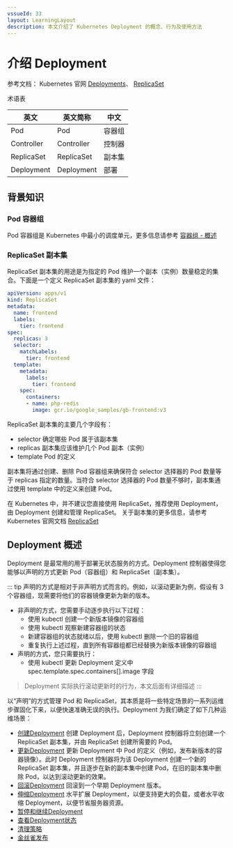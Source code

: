 ```yaml
---
vssueId: 33
layout: LearningLayout
description: 本文介绍了 Kubernetes Deployment 的概念、行为及使用方法
---
```


# 介绍 Deployment

参考文档： Kubernetes 官网 [Deployments](https://kubernetes.io/docs/concepts/workloads/controllers/deployment/)、 [ReplicaSet](https://kubernetes.io/docs/concepts/workloads/controllers/replicaset/)

术语表

| 英文       | 英文简称   | 中文   |
| ---------- | ---------- | ------ |
| Pod        | Pod        | 容器组 |
| Controller | Controller | 控制器 |
| ReplicaSet | ReplicaSet | 副本集 |
| Deployment | Deployment | 部署   |



## 背景知识

### Pod 容器组

Pod 容器组是 Kubernetes 中最小的调度单元，更多信息请参考 [容器组 - 概述](/learning/k8s-intermediate/workload/pod.html)

### ReplicaSet 副本集

ReplicaSet 副本集的用途是为指定的 Pod 维护一个副本（实例）数量稳定的集合。下面是一个定义 ReplicaSet 副本集的 yaml 文件：

``` yaml {8,9,12}
apiVersion: apps/v1
kind: ReplicaSet
metadata:
  name: frontend
  labels:
    tier: frontend
spec:
  replicas: 3
  selector:
    matchLabels:
      tier: frontend
  template:
    metadata:
      labels:
        tier: frontend
    spec:
      containers:
      - name: php-redis
        image: gcr.io/google_samples/gb-frontend:v3
```

ReplicaSet 副本集的主要几个字段有：
* selector  确定哪些 Pod 属于该副本集
* replicas  副本集应该维护几个 Pod 副本（实例）
* template  Pod 的定义

副本集将通过创建、删除 Pod 容器组来确保符合 selector 选择器的 Pod 数量等于 replicas 指定的数量。当符合 selector 选择器的 Pod 数量不够时，副本集通过使用 template 中的定义来创建 Pod。

在 Kubernetes 中，并不建议您直接使用 ReplicaSet，推荐使用 Deployment，由 Deployment 创建和管理 ReplicaSet。 关于副本集的更多信息，请参考 Kubernetes 官网文档 [ReplicaSet](https://kubernetes.io/docs/concepts/workloads/controllers/replicaset/)

## Deployment 概述

Deployment 是最常用的用于部署无状态服务的方式。Deployment 控制器使得您能够以声明的方式更新 Pod（容器组）和 ReplicaSet（副本集）。

::: tip
声明的方式是相对于非声明方式而言的。例如，以滚动更新为例，假设有 3 个容器组，现需要将他们的容器镜像更新为新的版本。
* 非声明的方式，您需要手动逐步执行以下过程：
  * 使用 kubectl 创建一个新版本镜像的容器组
  * 使用 kubectl 观察新建容器组的状态
  * 新建容器组的状态就绪以后，使用 kubectl 删除一个旧的容器组
  * 重复执行上述过程，直到所有容器组都已经替换为新版本镜像的容器组
* 声明的方式，您只需要执行：
  * 使用 kubectl 更新 Deployment 定义中 spec.template.spec.containers[].image 字段
> Deployment 实际执行滚动更新时的行为，本文后面有详细描述
:::

以“声明”的方式管理 Pod 和 ReplicaSet，其本质是将一些特定场景的一系列运维步骤固化下来，以便快速准确无误的执行。Deployment 为我们确定了如下几种运维场景：

* [创建Deployment](./create.html) 创建 Deployment 后，Deployment 控制器将立刻创建一个 ReplicaSet 副本集，并由 ReplicaSet 创建所需要的 Pod。
* [更新Deployment](./update.html) 更新 Deployment 中 Pod 的定义（例如，发布新版本的容器镜像）。此时 Deployment 控制器将为该 Deployment 创建一个新的 ReplicaSet 副本集，并且逐步在新的副本集中创建 Pod，在旧的副本集中删除 Pod，以达到滚动更新的效果。
* [回滚Deployment](./rollback.html) 回滚到一个早期 Deployment 版本。
* [伸缩Deployment](./scale.html) 水平扩展 Deployment，以便支持更大的负载，或者水平收缩 Deployment，以便节省服务器资源。
* [暂停和继续Deployment](./pause.html) 
* [查看Deployment状态](./status.html)
* [清理策略](./cleanup.html)
* [金丝雀发布](./canary.html)
